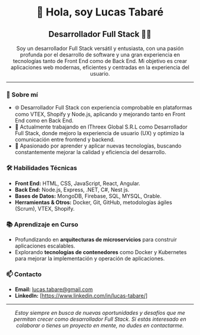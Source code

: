 <h1 align="center">👋 Hola, soy Lucas Tabaré</h1>
<h2 align="center">Desarrollador Full Stack 👨‍💻</h2>

<p align="center"> 
Soy un desarrollador Full Stack versátil y entusiasta, con una pasión profunda por el desarrollo de software y una gran experiencia en tecnologías tanto de Front End como de Back End. Mi objetivo es crear aplicaciones web modernas, eficientes y centradas en la experiencia del usuario. 
</p>

---

### 🌟 Sobre mí
- 🌐 Desarrollador Full Stack con experiencia comprobable en plataformas como VTEX, Shopify y Node.js, aplicando y mejorando tanto en Front End como en Back End.
- 💼 Actualmente trabajando en IThreex Global S.R.L como Desarrollador Full Stack, donde mejoro la experiencia de usuario (UX) y optimizo la comunicación entre frontend y backend.
- 🚀 Apasionado por aprender y aplicar nuevas tecnologías, buscando constantemente mejorar la calidad y eficiencia del desarrollo.

### 🛠️ Habilidades Técnicas
- **Front End:** HTML, CSS, JavaScript, React, Angular.
- **Back End:** Node.js, Express, .NET, C#, Nest js.
- **Bases de Datos:** MongoDB, Firebase, SQL, MYSQL, Orable.
- **Herramientas & Otros:** Docker, Git, GitHub, metodologías ágiles (Scrum), VTEX, Shopify.


### 📚 Aprendizaje en Curso
- Profundizando en **arquitecturas de microservicios** para construir aplicaciones escalables.
- Explorando **tecnologías de contenedores** como Docker y Kubernetes para mejorar la implementación y operación de aplicaciones.

### 📫 Contacto
- **Email:** [lucas.tabare@gmail.com](mailto:lucas.tabare@gmail.com)
- **LinkedIn:** [https://www.linkedin.com/in/lucas-tabare/]
<!-- También puedes agregar enlaces a tu LinkedIn, Twitter, o portafolio personal. -->

---

<p align="center"> <i>Estoy siempre en busca de nuevas oportunidades y desafíos que me permitan crecer como desarrollador Full Stack. Si estás interesado en colaborar o tienes un proyecto en mente, no dudes en contactarme.</i> </p>
